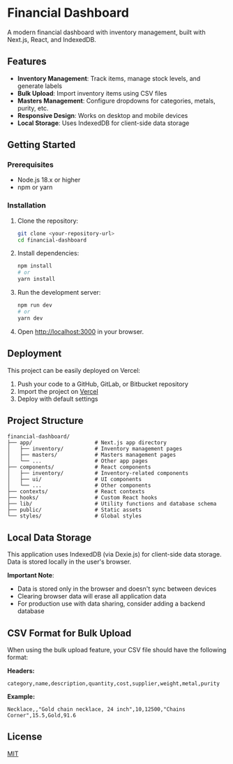 # Financial Dashboard

A modern financial dashboard with inventory management, built with Next.js, React, and IndexedDB.

## Features

- **Inventory Management**: Track items, manage stock levels, and generate labels
- **Bulk Upload**: Import inventory items using CSV files
- **Masters Management**: Configure dropdowns for categories, metals, purity, etc.
- **Responsive Design**: Works on desktop and mobile devices
- **Local Storage**: Uses IndexedDB for client-side data storage

## Getting Started

### Prerequisites

- Node.js 18.x or higher
- npm or yarn

### Installation

1. Clone the repository:
   ```bash
   git clone <your-repository-url>
   cd financial-dashboard
   ```

2. Install dependencies:
   ```bash
   npm install
   # or
   yarn install
   ```

3. Run the development server:
   ```bash
   npm run dev
   # or
   yarn dev
   ```

4. Open [http://localhost:3000](http://localhost:3000) in your browser.

## Deployment

This project can be easily deployed on Vercel:

1. Push your code to a GitHub, GitLab, or Bitbucket repository
2. Import the project on [Vercel](https://vercel.com)
3. Deploy with default settings

## Project Structure

```
financial-dashboard/
├── app/                    # Next.js app directory
│   ├── inventory/          # Inventory management pages
│   ├── masters/            # Masters management pages
│   └── ...                 # Other app pages
├── components/             # React components
│   ├── inventory/          # Inventory-related components
│   ├── ui/                 # UI components
│   └── ...                 # Other components
├── contexts/               # React contexts
├── hooks/                  # Custom React hooks
├── lib/                    # Utility functions and database schema
├── public/                 # Static assets
└── styles/                 # Global styles
```

## Local Data Storage

This application uses IndexedDB (via Dexie.js) for client-side data storage. Data is stored locally in the user's browser.

**Important Note**: 
- Data is stored only in the browser and doesn't sync between devices
- Clearing browser data will erase all application data
- For production use with data sharing, consider adding a backend database

## CSV Format for Bulk Upload

When using the bulk upload feature, your CSV file should have the following format:

**Headers:**
```
category,name,description,quantity,cost,supplier,weight,metal,purity
```

**Example:**
```
Necklace,,"Gold chain necklace, 24 inch",10,12500,"Chains Corner",15.5,Gold,91.6
```

## License

[MIT](LICENSE) 